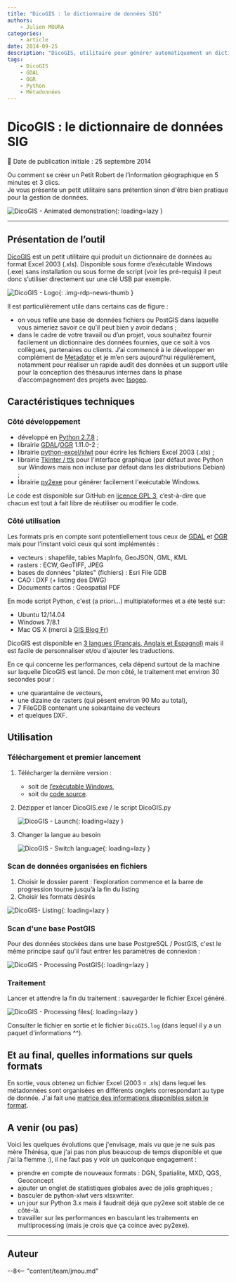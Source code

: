 ```yaml
---
title: "DicoGIS : le dictionnaire de données SIG"
authors:
    - Julien MOURA
categories:
    - article
date: 2014-09-25
description: "DicoGIS, utilitaire pour générer automatiquement un dictionnaire de métadonnées sur une base SIG."
tags:
    - DicoGIS
    - GDAL
    - OGR
    - Python
    - Métadonnées
---
```


# DicoGIS : le dictionnaire de données SIG

:calendar: Date de publication initiale : 25 septembre 2014

Ou comment se créer un Petit Robert de l’information géographique en 5 minutes et 3 clics.  
Je vous présente un petit utilitaire sans prétention sinon d'être bien pratique pour la gestion de données.

![DicoGIS - Animated demonstration](https://cdn.geotribu.fr/img/articles-blog-rdp/logiciels/DicoGIS/DicoGIS_demo_w8.gif "DicoGIS - Animated demonstration"){: loading=lazy }

----

## Présentation de l’outil

[DicoGIS](https://github.com/Guts/DicoGIS) est un petit utilitaire qui produit un dictionnaire de données au format Excel 2003 (.xls). Disponible sous forme d’exécutable Windows (.exe) sans installation ou sous forme de script (voir les pré-requis) il peut donc s’utiliser directement sur une clé USB par exemple.

![DicoGIS - Logo](https://cdn.geotribu.fr/img/articles-blog-rdp/logiciels/DicoGIS/DicoGIS_logo.png "logo DicoGIS"){: .img-rdp-news-thumb }

Il est particulièrement utile dans certains cas de figure :

* on vous refile une base de données fichiers ou PostGIS dans laquelle vous aimeriez savoir ce qu’il peut bien y avoir dedans ;
* dans le cadre de votre travail ou d’un projet, vous souhaitez fournir facilement un dictionnaire des données fournies, que ce soit à vos collègues, partenaires ou clients.
J’ai commencé à le développer en complément de [Metadator](http://www.portailsig.org/content/metadator-creation-automatisee-de-metadonnees) et je m’en sers aujourd’hui régulièrement, notamment pour réaliser un rapide audit des données et un support utile pour la conception des thésaurus internes dans la phase d’accompagnement des projets avec [Isogeo](https://www.isogeo.com/).

## Caractéristiques techniques

### Côté développement

* développé en [Python 2.7.8](https://www.python.org/) ;
* librairie [GDAL](http://geotribu.net/taxonomy/term/255)/[OGR](http://geotribu.net/taxonomy/term/136) 1.11.0-2 ;
* librairie [python-excel/xlwt](https://github.com/python-excel/xlwt) pour écrire les fichiers Excel 2003 (.xls) ;
* librairie [Tkinter / ttk](https://docs.python.org/2/library/tkinter.html) pour l'interface graphique (par défaut avec Python sur Windows mais non incluse par défaut dans les distributions Debian) ;
* librairie [py2exe](http://www.py2exe.org/) pour générer facilement l'exécutable Windows.

Le code est disponible sur GitHub en [licence GPL 3](https://github.com/Guts/DicoGIS/blob/master/LICENSE), c’est-à-dire que chacun est tout à fait libre de réutiliser ou modifier le code.

### Côté utilisation

Les formats pris en compte sont potentiellement tous ceux de [GDAL](http://www.gdal.org/formats_list.html) et [OGR](http://www.gdal.org/ogr_formats.html) mais pour l'instant voici ceux qui sont implémentés :

* vecteurs : shapefile, tables MapInfo, GeoJSON, GML, KML
* rasters : ECW, GeoTIFF, JPEG
* bases de données "plates" (fichiers) : Esri File GDB
* CAO : DXF (+ listing des DWG)
* Documents cartos : Geospatial PDF

En mode script Python, c'est (a priori...) multiplateformes et a été testé sur:

* Ubuntu 12/14.04
* Windows 7/8.1
* Mac OS X (merci à [GIS Blog Fr](https://twitter.com/gisblogfr/status/515068147901407232))

DicoGIS est disponible en [3 langues (Français, Anglais et Espagnol)](https://github.com/Guts/DicoGIS/tree/master/data/locale) mais il est facile de personnaliser et/ou d'ajouter les traductions.

En ce qui concerne les performances, cela dépend surtout de la machine sur laquelle DicoGIS est lancé. De mon côté, le traitement met environ 30 secondes pour :

* une quarantaine de vecteurs,
* une dizaine de rasters (qui pèsent environ 90 Mo au total),
* 7 FileGDB contenant une soixantaine de vecteurs
* et quelques DXF.

## Utilisation

### Téléchargement et premier lancement

1. Télécharger la dernière version :

    * soit de [l’exécutable Windows](https://github.com/Guts/DicoGIS/releases),
    * soit du [code source](https://github.com/Guts/DicoGIS/archive/master.zip).

2. Dézipper et lancer DicoGIS.exe / le script DicoGIS.py

    ![DicoGIS - Launch](https://cdn.geotribu.fr/img/articles-blog-rdp/logiciels/DicoGIS/00a_DicoGIS_Win32exe.PNG "DicoGIS - Launch"){: loading=lazy }

3. Changer la langue au besoin

    ![DicoGIS - Switch language](https://cdn.geotribu.fr/img/articles-blog-rdp/logiciels/DicoGIS/99_DicoGIS_SwitchLanguage.gif "DicoGIS - Switch language"){: loading=lazy }

### Scan de données organisées en fichiers

1. Choisir le dossier parent : l’exploration commence et la barre de progression tourne jusqu’à la fin du listing
2. Choisir les formats désirés

![DicoGIS- Listing](https://cdn.geotribu.fr/img/articles-blog-rdp/logiciels/DicoGIS/02_DicoGIS_Listing.gif "DicoGIS- Listing"){: loading=lazy }

### Scan d'une base PostGIS

Pour des données stockées dans une base PostgreSQL / PostGIS, c'est le même principe sauf qu'il faut entrer les paramètres de connexion :

![DicoGIS - Processing PostGIS](https://cdn.geotribu.fr/img/articles-blog-rdp/logiciels/DicoGIS/06_DicoGIS_PostGIS.gif "DicoGIS PostGIS"){: loading=lazy }

### Traitement

Lancer et attendre la fin du traitement : sauvegarder le fichier Excel généré.

![DicoGIS - Processing files](https://cdn.geotribu.fr/img/articles-blog-rdp/logiciels/DicoGIS/05_DicoGIS_Processing.gif "DicoGIS fichiers"){: loading=lazy }

Consulter le fichier en sortie et le fichier `DicoGIS.log` (dans lequel il y a un paquet d'informations ^^).

## Et au final, quelles informations sur quels formats

En sortie, vous obtenez un fichier Excel (2003 = .xls) dans lequel les métadonnées sont organisées en différents onglets correspondant au type de donnée. J'ai fait une [matrice des informations disponibles selon le format](https://github.com/Guts/DicoGIS/blob/master/doc/InfosByFormats_matrix.md).

## A venir (ou pas)

Voici les quelques évolutions que j'envisage, mais vu que je ne suis pas mère Thérésa, que j'ai pas non plus beaucoup de temps disponible et que j'ai la flemme :), il ne faut pas y voir un quelconque engagement :

* prendre en compte de nouveaux formats : DGN, Spatialite, MXD, QGS, Geoconcept
* ajouter un onglet de statistiques globales avec de jolis graphiques ;
* basculer de python-xlwt vers xlsxwriter.
* un jour sur Python 3.x mais il faudrait déjà que py2exe soit stable de ce côté-là.
* travailler sur les performances en basculant les traitements en multiprocessing (mais je crois que ça coince avec py2exe).

----

## Auteur

--8<-- "content/team/jmou.md"
